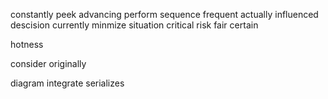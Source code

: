 
constantly
peek
advancing
perform
sequence
frequent
actually
influenced
descision
currently
minmize
situation
critical
risk
fair
certain

hotness

consider 
originally

diagram
integrate
serializes 
